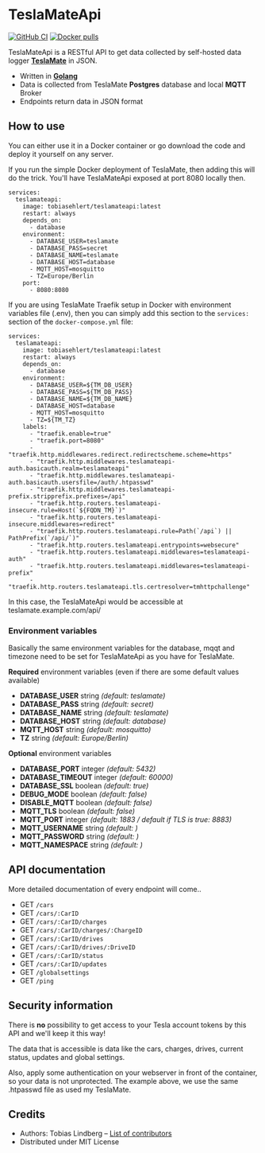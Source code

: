 # TeslaMateApi

[![GitHub CI](https://github.com/tobiasehlert/teslamateapi/workflows/build/badge.svg?branch=main)](https://github.com/tobiasehlert/teslamateapi/actions?query=workflow%3Abuild)
[![Docker pulls](https://img.shields.io/docker/pulls/tobiasehlert/teslamateapi?color=%23099cec)](https://hub.docker.com/r/tobiasehlert/teslamateapi)

TeslaMateApi is a RESTful API to get data collected by self-hosted data logger **[TeslaMate](https://github.com/adriankumpf/teslamate)** in JSON.

- Written in **[Golang](https://golang.org/)**
- Data is collected from TeslaMate **Postgres** database and local **MQTT** Broker
- Endpoints return data in JSON format

## How to use

You can either use it in a Docker container or go download the code and deploy it yourself on any server.

If you run the simple Docker deployment of TeslaMate, then adding this will do the trick. You'll have TeslaMateApi exposed at port 8080 locally then.

```
services:
  teslamateapi:
    image: tobiasehlert/teslamateapi:latest
    restart: always
    depends_on:
      - database
    environment:
      - DATABASE_USER=teslamate
      - DATABASE_PASS=secret
      - DATABASE_NAME=teslamate
      - DATABASE_HOST=database
      - MQTT_HOST=mosquitto
      - TZ=Europe/Berlin
    port:
      - 8080:8080
```

If you are using TeslaMate Traefik setup in Docker with environment variables file (.env), then you can simply add this section to the `services:` section of the `docker-compose.yml` file:

```
services:
  teslamateapi:
    image: tobiasehlert/teslamateapi:latest
    restart: always
    depends_on:
      - database
    environment:
      - DATABASE_USER=${TM_DB_USER}
      - DATABASE_PASS=${TM_DB_PASS}
      - DATABASE_NAME=${TM_DB_NAME}
      - DATABASE_HOST=database
      - MQTT_HOST=mosquitto
      - TZ=${TM_TZ}
    labels:
      - "traefik.enable=true"
      - "traefik.port=8080"
      - "traefik.http.middlewares.redirect.redirectscheme.scheme=https"
      - "traefik.http.middlewares.teslamateapi-auth.basicauth.realm=teslamateapi"
      - "traefik.http.middlewares.teslamateapi-auth.basicauth.usersfile=/auth/.htpasswd"
      - "traefik.http.middlewares.teslamateapi-prefix.stripprefix.prefixes=/api"
      - "traefik.http.routers.teslamateapi-insecure.rule=Host(`${FQDN_TM}`)"
      - "traefik.http.routers.teslamateapi-insecure.middlewares=redirect"
      - "traefik.http.routers.teslamateapi.rule=Path(`/api`) || PathPrefix(`/api/`)"
      - "traefik.http.routers.teslamateapi.entrypoints=websecure"
      - "traefik.http.routers.teslamateapi.middlewares=teslamateapi-auth"
      - "traefik.http.routers.teslamateapi.middlewares=teslamateapi-prefix"
      - "traefik.http.routers.teslamateapi.tls.certresolver=tmhttpchallenge"
```

In this case, the TeslaMateApi would be accessible at teslamate.example.com/api/

### Environment variables

Basically the same environment variables for the database, mqqt and timezone need to be set for TeslaMateApi as you have for TeslaMate.

**Required** environment variables (even if there are some default values available)

- **DATABASE_USER** string *(default: teslamate)*
- **DATABASE_PASS** string *(default: secret)*
- **DATABASE_NAME** string *(default: teslamate)*
- **DATABASE_HOST** string *(default: database)*
- **MQTT_HOST** string *(default: mosquitto)*
- **TZ** string *(default: Europe/Berlin)*

**Optional** environment variables

- **DATABASE_PORT** integer *(default: 5432)*
- **DATABASE_TIMEOUT** integer *(default: 60000)*
- **DATABASE_SSL** boolean *(default: true)*
- **DEBUG_MODE** boolean *(default: false)*
- **DISABLE_MQTT** boolean *(default: false)*
- **MQTT_TLS** boolean *(default: false)*
- **MQTT_PORT** integer *(default: 1883 / default if TLS is true: 8883)*
- **MQTT_USERNAME** string *(default: )*
- **MQTT_PASSWORD** string *(default: )*
- **MQTT_NAMESPACE** string *(default: )*

## API documentation

More detailed documentation of every endpoint will come..

- GET `/cars`
- GET `/cars/:CarID`
- GET `/cars/:CarID/charges`
- GET `/cars/:CarID/charges/:ChargeID`
- GET `/cars/:CarID/drives`
- GET `/cars/:CarID/drives/:DriveID`
- GET `/cars/:CarID/status`
- GET `/cars/:CarID/updates`
- GET `/globalsettings`
- GET `/ping`

## Security information

There is **no** possibility to get access to your Tesla account tokens by this API and we'll keep it this way!

The data that is accessible is data like the cars, charges, drives, current status, updates and global settings.

Also, apply some authentication on your webserver in front of the container, so your data is not unprotected. The example above, we use the same .htpasswd file as used my TeslaMate.

## Credits

- Authors: Tobias Lindberg – [List of contributors](https://github.com/tobiasehlert/teslamateapi/graphs/contributors)
- Distributed under MIT License

